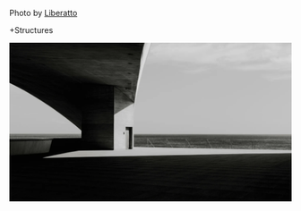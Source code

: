 Photo by [Liberatto](https://unsplash.com/@libewalls)

+Structures

[![RUYCsWDSJFo](./RUYCsWDSJFo.webp)](https://unsplash.com/photos/a-black-and-white-photo-of-a-bridge-over-water-RUYCsWDSJFo)